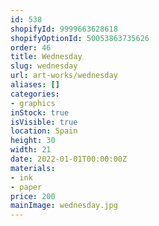 ```yaml
---
id: 538
shopifyId: 9999663628618
shopifyOptionId: 50053863735626
order: 46
title: Wednesday
slug: wednesday
url: art-works/wednesday
aliases: []
categories:
- graphics
inStock: true
isVisible: true
location: Spain
height: 30
width: 21
date: 2022-01-01T00:00:00Z
materials:
- ink
- paper
price: 200
mainImage: wednesday.jpg
---
```

